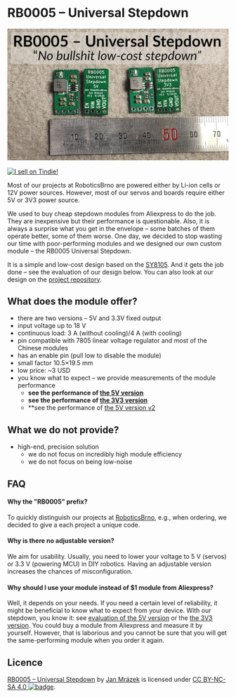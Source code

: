 # RB0005 – Universal Stepdown

![StepDown photo](evaluation/assets/header.jpg)

[![I sell on
Tindie!](https://d2ss6ovg47m0r5.cloudfront.net/badges/tindie-mediums.png)](https://www.tindie.com/stores/yaqwsx/?ref=offsite_badges&utm_source=sellers_yaqwsx&utm_medium=badges&utm_campaign=badge_large)


Most of our projects at RoboticsBrno are powered either by Li-ion cells or 12V
power sources. However, most of our servos and boards require either 5V or 3V3
power source.

We used to buy cheap stepdown modules from Aliexpress to do the job. They are
inexpensive but their performance is questionable. Also, it is always a
surprise what you get in the envelope – some batches of them operate better,
some of them worse. One day, we decided to stop wasting our time with
poor-performing modules and we designed our own custom module – the RB0005
Universal Stepdown.

It is a simple and low-cost design based on the
[SY8105](https://file.remont-aud.net/baza/dc_dc/data/SY8105.pdf). And it gets
the job done – see the evaluation of our design below. You can also look at our
design on the [project
repository](https://github.com/RoboticsBrno/RB0005-UniversalStepDown).

## What does the module offer?

- there are two versions – 5V and 3.3V fixed output
- input voltage up to 18 V
- continuous load: 3 A (without cooling)/4 A (with cooling)
- pin compatible with 7805 linear voltage regulator and most of the Chinese modules
- has an enable pin (pull low to disable the module)
- small factor 10.5×19.5 mm
- low price: ~3 USD
- you know what to expect – we provide measurements of the module performance
    - **see the performance of [the 5V version](https://roboticsbrno.github.io/RB0005-UniversalStepDown/eval5v/index.html)**
    - **see the performance of [the 3V3 version](https://roboticsbrno.github.io/RB0005-UniversalStepDown/eval3v/index.html)**
    - **see the performance of [the 5V version v2](https://roboticsbrno.github.io/RB0005-UniversalStepDown/eval5v/eval5v_v2)

## What we do not provide?

- high-end, precision solution
    - we do not focus on incredibly high module efficiency
    - we do not focus on being low-noise

## FAQ

#### Why the "RB0005" prefix?

To quickly distinguish our projects at
[RoboticsBrno](https://github.com/RoboticsBrno/), e.g., when ordering, we
decided to give a each project a unique code.

#### Why is there no adjustable version?

We aim for usability. Usually, you need to lower your voltage to 5 V (servos) or
3.3 V (powering MCU) in DIY robotics. Having an adjustable version increases
the chances of misconfiguration.

#### Why should I use your module instead of $1 module from Aliexpress?

Well, it depends on your needs. If you need a certain level of reliability, it
might be beneficial to know what to expect from your device. With our stepdown,
you know it: see [evaluation of the 5V
version](https://roboticsbrno.github.io/RB0005-UniversalStepDown/eval5v/index.html)
or the [the 3V3
version](https://roboticsbrno.github.io/RB0005-UniversalStepDown/eval3v/index.html).
You could buy a module from Aliexpress and measure it by yourself. However, that
is laborious and you cannot be sure that you will get the same-performing module
when you order it again.

## Licence

[RB0005 – Universal
Stepdown](https://roboticsbrno.github.io/RB0005-UniversalStepDown/) by [Jan
Mrázek](https://honzamrazek.cz) is licensed under [CC BY-NC-SA
4.0 ![badge](https://licensebuttons.net/l/by-nc-sa/4.0/80x15.png)](https://creativecommons.org/licenses/by-nc-sa/4.0).

